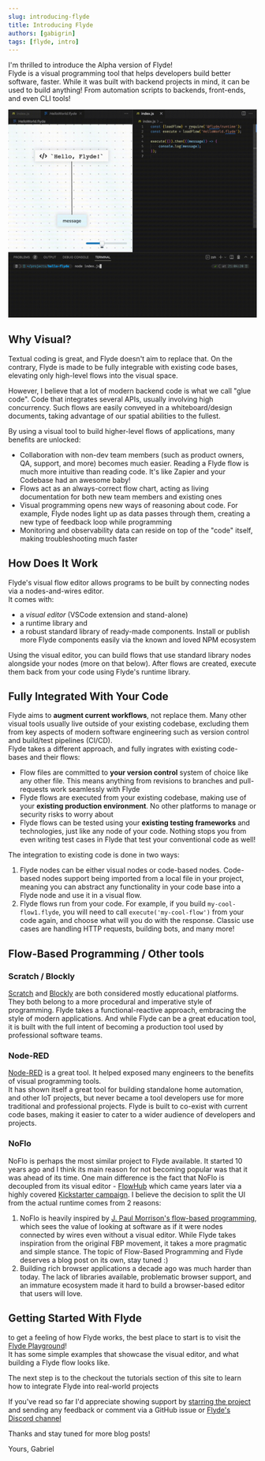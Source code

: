 ```yaml
---
slug: introducing-flyde
title: Introducing Flyde
authors: [gabigrin]
tags: [flyde, intro]
---
```


I'm thrilled to introduce the Alpha version of Flyde!  
Flyde is a visual programming tool that helps developers build better software, faster. While it was built with backend projects in mind, it can be used to build anything! From automation scripts to backends, front-ends, and even CLI tools!

![./hello-world-result.gif](./hello-world-final-result.gif)

## Why Visual?

Textual coding is great, and Flyde doesn't aim to replace that. On the contrary, Flyde is made to be fully integrable with existing code bases, elevating only high-level flows into the visual space.

However, I believe that a lot of modern backend code is what we call "glue code". Code that integrates several APIs, usually involving high concurrency. Such flows are easily conveyed in a whiteboard/design documents, taking advantage of our spatial abilities to the fullest.

By using a visual tool to build higher-level flows of applications, many benefits are unlocked:

- Collaboration with non-dev team members (such as product owners, QA, support, and more) becomes much easier. Reading a Flyde flow is much more intuitive than reading code. It's like Zapier and your Codebase had an awesome baby!
- Flows act as an always-correct flow chart, acting as living documentation for both new team members and existing ones
- Visual programming opens new ways of reasoning about code. For example, Flyde nodes light up as data passes through them, creating a new type of feedback loop while programming
- Monitoring and observability data can reside on top of the "code" itself, making troubleshooting much faster

## How Does It Work

Flyde's visual flow editor allows programs to be built by connecting nodes via a nodes-and-wires editor.  
It comes with:

- a _visual editor_ (VSCode extension and stand-alone)
- a runtime library and
- a robust standard library of ready-made components. Install or publish more Flyde components easily via the known and loved NPM ecosystem

Using the visual editor, you can build flows that use standard library nodes alongside your nodes (more on that below). After flows are created, execute them back from your code using Flyde's runtime library.

## Fully Integrated With Your Code

Flyde aims to **augment current workflows**, not replace them. Many other visual tools usually live outside of your existing codebase, excluding them from key aspects of modern software engineering such as version control and build/test pipelines (CI/CD).  
Flyde takes a different approach, and fully ingrates with existing code-bases and their flows:

- Flow files are committed to **your version control** system of choice like any other file. This means anything from revisions to branches and pull-requests work seamlessly with Flyde
- Flyde flows are executed from your existing codebase, making use of your **existing production environment**. No other platforms to manage or security risks to worry about
- Flyde flows can be tested using your **existing testing frameworks** and technologies, just like any node of your code. Nothing stops you from even writing test cases in Flyde that test your conventional code as well!

The integration to existing code is done in two ways:

1. Flyde nodes can be either visual nodes or code-based nodes. Code-based nodes support being imported from a local file in your project, meaning you can abstract any functionality in your code base into a Flyde node and use it in a visual flow.
2. Flyde flows run from your code. For example, if you build `my-cool-flow1.flyde`, you will need to call `execute('my-cool-flow')` from your code again, and choose what will you do with the response. Classic use cases are handling HTTP requests, building bots, and many more!

## Flow-Based Programming / Other tools

### Scratch / Blockly

[Scratch](https://scratch.mit.edu/) and [Blockly](https://developers.google.com/blockly) are both considered mostly educational platforms. They both belong to a more procedural and imperative style of programming.
Flyde takes a functional-reactive approach, embracing the style of modern applications. And while Flyde can be a great education tool, it is built with the full intent of becoming a production tool used by professional software teams.

### Node-RED

[Node-RED](https://noflojs.org/) is a great tool. It helped exposed many engineers to the benefits of visual programming tools.  
It has shown itself a great tool for building standalone home automation, and other IoT projects, but never became a tool developers use for more traditional and professional projects. Flyde is built to co-exist with current code bases, making it easier to cater to a wider audience of developers and projects.

### NoFlo

NoFlo is perhaps the most similar project to Flyde available. It started 10 years ago and I think its main reason for not becoming popular was that it was ahead of its time. One main difference is the fact that NoFlo is decoupled from its visual editor - [FlowHub](https://flowhub.io/) which came years later via a highly covered [Kickstarter campaign](https://www.kickstarter.com/projects/noflo/noflo-development-environment/posts/998057). I believe the decision to split the UI from the actual runtime comes from 2 reasons:

1. NoFlo is heavily inspired by [J. Paul Morrison's flow-based programming](https://www.youtube.com/watch?v=up2yhNTsaDs), which sees the value of looking at software as if it were nodes connected by wires even without a visual editor. While Flyde takes inspiration from the original FBP movement, it takes a more pragmatic and simple stance. The topic of Flow-Based Programming and Flyde deserves a blog post on its own, stay tuned :)
2. Building rich browser applications a decade ago was much harder than today. The lack of libraries available, problematic browser support, and an immature ecosystem made it hard to build a browser-based editor that users will love.

## Getting Started With Flyde

to get a feeling of how Flyde works, the best place to start is to visit the [Flyde Playground](/playground)!  
It has some simple examples that showcase the visual editor, and what building a Flyde flow looks like.

The next step is to the checkout the tutorials section of this site to learn how to integrate Flyde into real-world projects

If you've read so far I'd appreciate showing support by [starring the project](https://www.github.com/flydelabs/flyde) and sending any feedback or comment via a GitHub issue or [Flyde's Discord channel](https://www.flyde.dev/discord)

Thanks and stay tuned for more blog posts!

Yours, Gabriel
